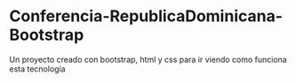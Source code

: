 # Conferencia-RepublicaDominicana-Bootstrap
Un proyecto creado con bootstrap, html y css para ir viendo como funciona esta tecnología
